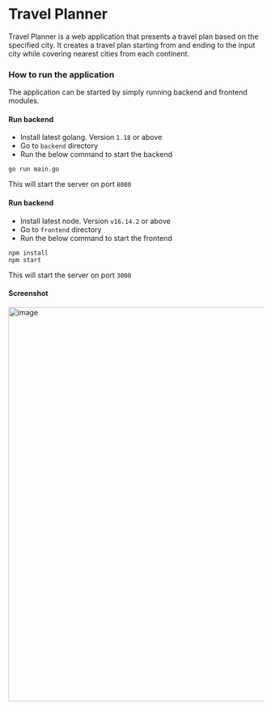 # Travel Planner

Travel Planner is a web application that presents a travel plan based on the specified city. It creates a travel plan starting from and ending to the input city while covering nearest cities from each continent.

### How to run the application
The application can be started by simply running backend and frontend modules.

#### Run backend
- Install latest golang. Version `1.18` or above
- Go to `backend` directory
- Run the below command to start the backend
```
go run main.go
```
This will start the server on port `8080`

#### Run backend
- Install latest node. Version `v16.14.2` or above
- Go to `frontend` directory
- Run the below command to start the frontend
```
npm install
npm start
```
This will start the server on port `3000`

#### Screenshot
<img width="780" alt="image" src="https://user-images.githubusercontent.com/7036736/167074596-a2f74f69-0c0e-466c-9e62-fe8fe2793617.png">
